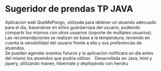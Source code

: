 # Sugeridor de prendas TP JAVA
Aplicacion web QueMePongo, utilizada para obtener un atuendo adecuado para el dia, basandose en el/los guardarropa del usuario, pudiendo compartir los mismos con otros usuarios (soporte de multiples usuarios). <br />
Las recomendaciones se realizan en base a la temperatura, teniendo en cuenta la sensibilidad del usuario frente a ella y sus preferencias de atuendos. <br />
Se pueden agendar eventos futuros y la aplicacion notificara un dia antes del mismo los atuendos que podria utilizar. &nbsp;
Desarrollada en Java, html y jquery, utilizando maven, hibernate y deployando con heroku


